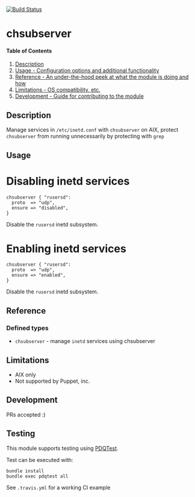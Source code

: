 [![Build Status](https://travis-ci.org/GeoffWilliams/chsubserver.svg?branch=master)](https://travis-ci.org/GeoffWilliams/chsubserver)
# chsubserver

#### Table of Contents

1. [Description](#description)
1. [Usage - Configuration options and additional functionality](#usage)
1. [Reference - An under-the-hood peek at what the module is doing and how](#reference)
1. [Limitations - OS compatibility, etc.](#limitations)
1. [Development - Guide for contributing to the module](#development)

## Description

Manage services in `/etc/inetd.conf` with `chsubserver` on AIX, protect `chsubserver` from running unnecessarily by protecting with `grep`

## Usage

# Disabling inetd services

```puppet
chsubserver { "rusersd":
  proto  => "udp",
  ensure => "disabled",
}
```
Disable the `rusersd` inetd subsystem.

# Enabling inetd services

```puppet
chsubserver { "rusersd":
  proto  => "udp",
  ensure => "enabled",
}
```
Disable the `rusersd` inetd subsystem.


## Reference

### Defined types
* `chsubserver` - manage `inetd` services using chsubserver

## Limitations

* AIX only
* Not supported by Puppet, inc.

## Development

PRs accepted :)

## Testing
This module supports testing using [PDQTest](https://github.com/GeoffWilliams/pdqtest).


Test can be executed with:

```
bundle install
bundle exec pdqtest all
```


See `.travis.yml` for a working CI example
